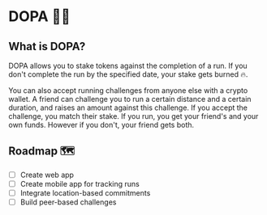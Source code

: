 # DOPA 👟🏃
## What is DOPA?
DOPA allows you to stake tokens against the completion of a run. If you don't complete the run by the specified date, your stake gets burned 🔥.

 You can also accept running challenges from anyone else with a crypto wallet. A friend can challenge you to run a certain distance and a certain duration, and raises an amount against this challenge. If you accept the challenge, you match their stake. If you run, you get your friend's and your own funds. However if you don't, your friend gets both.

## Roadmap 🗺️
- [ ] Create web app
- [ ] Create mobile app for tracking runs
- [ ] Integrate location-based commitments
- [ ] Build peer-based challenges